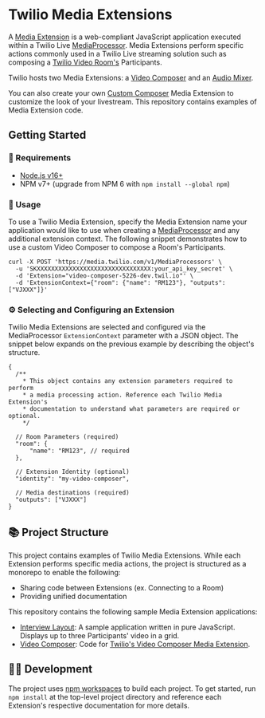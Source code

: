 # Twilio Media Extensions

A [Media Extension](https://www.twilio.com/docs/live/api/media-extensions-overview) is a web-compliant JavaScript application executed within a Twilio Live [MediaProcessor](https://www.twilio.com/docs/live/api/mediaprocessors). Media Extensions perform specific actions commonly used in a Twilio Live streaming solution such as composing a [Twilio Video Room's](https://www.twilio.com/docs/video/api/rooms-resource) Participants.

Twilio hosts two Media Extensions: a [Video Composer](https://www.twilio.com/docs/live/video-composer) and an [Audio Mixer](https://www.twilio.com/docs/live/audio-mixer).

You can also create your own [Custom Composer](https://www.twilio.com/docs/live/custom-composer) Media Extension to customize the look of your livestream. This repository contains examples of Media Extension code.

## Getting Started

### 📓 Requirements

- [Node.js v16+](https://nodejs.org/en/download/)
- NPM v7+ (upgrade from NPM 6 with `npm install --global npm`)

### 🚀 Usage 

To use a Twilio Media Extension, specify the Media Extension name your application would like to use when creating a [MediaProcessor](https://www.twilio.com/docs/live/api/mediaprocessors) and any additional extension context. The following snippet demonstrates how to use a custom Video Composer to compose a Room's Participants.

```shell
curl -X POST 'https://media.twilio.com/v1/MediaProcessors' \
  -u 'SKXXXXXXXXXXXXXXXXXXXXXXXXXXXXXXXX:your_api_key_secret' \
  -d 'Extension="video-composer-5226-dev.twil.io"' \
  -d 'ExtensionContext={"room": {"name": "RM123"}, "outputs": ["VJXXX"]}'
```

### ⚙️ Selecting and Configuring an Extension

Twilio Media Extensions are selected and configured via the MediaProcessor `ExtensionContext` parameter with a JSON object. The snippet below expands on the previous example by describing the object's structure.

```json5
{
  /**
    * This object contains any extension parameters required to perform
    * a media processing action. Reference each Twilio Media Extension's
    * documentation to understand what parameters are required or optional.
    */

  // Room Parameters (required)
  "room": {
      "name": "RM123", // required
  },

  // Extension Identity (optional)
  "identity": "my-video-composer",

  // Media destinations (required)
  "outputs": ["VJXXX"]
}
```

## 📚 Project Structure

This project contains examples of Twilio Media Extensions. While each Extension performs specific media actions, the project is structured as a monorepo to enable the following:

* Sharing code between Extensions (ex. Connecting to a Room)
* Providing unified documentation

This repository contains the following sample Media Extension applications:

* [Interview Layout](apps/interview-layout): A sample application written in pure JavaScript. Displays up to three Participants' video in a grid.
* [Video Composer](apps/video-composer): Code for [Twilio's Video Composer Media Extension](https://www.twilio.com/docs/live/video-composer).

## 👷‍♀️ Development

The project uses [npm workspaces](https://docs.npmjs.com/cli/v7/using-npm/workspaces) to build each project. To get started, run `npm install` at the top-level project directory and reference each Extension's respective documentation for more details.
